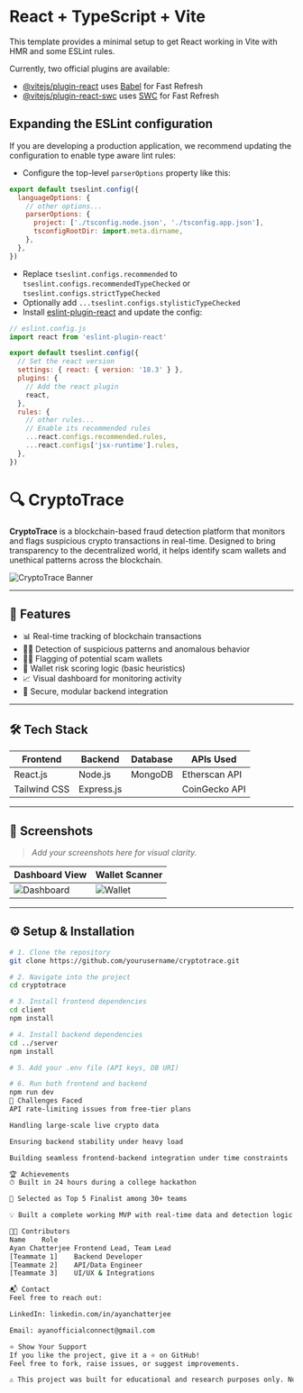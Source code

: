 # React + TypeScript + Vite

This template provides a minimal setup to get React working in Vite with HMR and some ESLint rules.

Currently, two official plugins are available:

- [@vitejs/plugin-react](https://github.com/vitejs/vite-plugin-react/blob/main/packages/plugin-react/README.md) uses [Babel](https://babeljs.io/) for Fast Refresh
- [@vitejs/plugin-react-swc](https://github.com/vitejs/vite-plugin-react-swc) uses [SWC](https://swc.rs/) for Fast Refresh

## Expanding the ESLint configuration

If you are developing a production application, we recommend updating the configuration to enable type aware lint rules:

- Configure the top-level `parserOptions` property like this:

```js
export default tseslint.config({
  languageOptions: {
    // other options...
    parserOptions: {
      project: ['./tsconfig.node.json', './tsconfig.app.json'],
      tsconfigRootDir: import.meta.dirname,
    },
  },
})
```

- Replace `tseslint.configs.recommended` to `tseslint.configs.recommendedTypeChecked` or `tseslint.configs.strictTypeChecked`
- Optionally add `...tseslint.configs.stylisticTypeChecked`
- Install [eslint-plugin-react](https://github.com/jsx-eslint/eslint-plugin-react) and update the config:

```js
// eslint.config.js
import react from 'eslint-plugin-react'

export default tseslint.config({
  // Set the react version
  settings: { react: { version: '18.3' } },
  plugins: {
    // Add the react plugin
    react,
  },
  rules: {
    // other rules...
    // Enable its recommended rules
    ...react.configs.recommended.rules,
    ...react.configs['jsx-runtime'].rules,
  },
})
```
# 🔍 CryptoTrace

**CryptoTrace** is a blockchain-based fraud detection platform that monitors and flags suspicious crypto transactions in real-time. Designed to bring transparency to the decentralized world, it helps identify scam wallets and unethical patterns across the blockchain.

![CryptoTrace Banner](https://your-banner-image-link-if-any.com)

---

## 🚀 Features

- 📊 Real-time tracking of blockchain transactions
- 🕵️‍♂️ Detection of suspicious patterns and anomalous behavior
- 🏴‍☠️ Flagging of potential scam wallets
- 💼 Wallet risk scoring logic (basic heuristics)
- 📈 Visual dashboard for monitoring activity
- 🔐 Secure, modular backend integration

---

## 🛠️ Tech Stack

| Frontend        | Backend        | Database  | APIs Used         |
|-----------------|----------------|-----------|-------------------|
| React.js        | Node.js        | MongoDB   | Etherscan API     |
| Tailwind CSS    | Express.js     |           | CoinGecko API     |

---

## 📸 Screenshots

> _Add your screenshots here for visual clarity._

| Dashboard View | Wallet Scanner |
|----------------|----------------|
| ![Dashboard](./assets/dashboard.png) | ![Wallet](./assets/wallet-scan.png) |

---

## ⚙️ Setup & Installation

```bash
# 1. Clone the repository
git clone https://github.com/yourusername/cryptotrace.git

# 2. Navigate into the project
cd cryptotrace

# 3. Install frontend dependencies
cd client
npm install

# 4. Install backend dependencies
cd ../server
npm install

# 5. Add your .env file (API keys, DB URI)

# 6. Run both frontend and backend
npm run dev
🧠 Challenges Faced
API rate-limiting issues from free-tier plans

Handling large-scale live crypto data

Ensuring backend stability under heavy load

Building seamless frontend-backend integration under time constraints

🏆 Achievements
⏱ Built in 24 hours during a college hackathon

🏅 Selected as Top 5 Finalist among 30+ teams

💡 Built a complete working MVP with real-time data and detection logic

👨‍💻 Contributors
Name	Role
Ayan Chatterjee	Frontend Lead, Team Lead
[Teammate 1]	Backend Developer
[Teammate 2]	API/Data Engineer
[Teammate 3]	UI/UX & Integrations

📬 Contact
Feel free to reach out:

LinkedIn: linkedin.com/in/ayanchatterjee

Email: ayanofficialconnect@gmail.com

⭐️ Show Your Support
If you like the project, give it a ⭐️ on GitHub!
Feel free to fork, raise issues, or suggest improvements.

⚠️ This project was built for educational and research purposes only. Not intended for production-level use or financial decisions.
